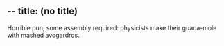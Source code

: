 --
title: (no title)
--
<p>Horrible pun, some assembly required: physicists make their guaca-mole with mashed avogardros.</p>
